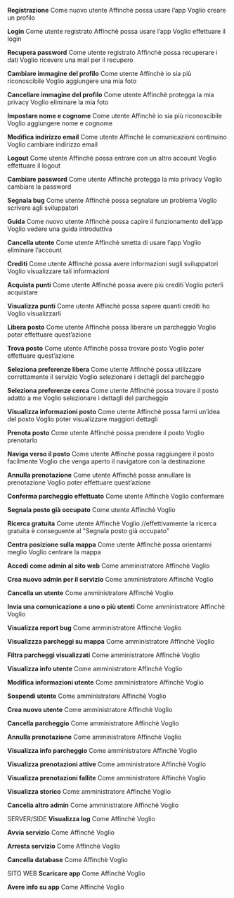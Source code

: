 **Registrazione**
Come nuovo utente
Affinchè possa usare l’app
Voglio creare un profilo

**Login**
Come utente registrato
Affinchè possa usare l’app
Voglio effettuare il login

**Recupera password**
Come utente registrato
Affinchè possa recuperare i dati
Voglio ricevere una mail per il recupero

**Cambiare immagine del profilo**
Come utente
Affinchè io sia più riconoscibile
Voglio aggiungere una mia foto

**Cancellare immagine del profilo**
Come utente
Affinchè protegga la mia privacy
Voglio eliminare la mia foto

**Impostare nome e cognome**
Come utente
Affinchè io sia più riconoscibile
Voglio aggiungere nome e cognome

**Modifica indirizzo email**
Come utente
Affinchè le comunicazioni continuino
Voglio cambiare indirizzo email

**Logout**
Come utente
Affinchè possa entrare con un altro account
Voglio effettuare il logout

**Cambiare password**
Come utente
Affinchè protegga la mia privacy
Voglio cambiare la password

**Segnala bug**
Come utente
Affinchè possa segnalare un problema
Voglio scrivere agli sviluppatori

**Guida**
Come nuovo utente
Affinchè possa capire il funzionamento dell’app
Voglio vedere una guida introduttiva

**Cancella utente**
Come utente
Affinchè smetta di usare l’app
Voglio eliminare l’account

**Crediti**
Come utente
Affinchè possa avere informazioni sugli sviluppatori
Voglio visualizzare tali informazioni

**Acquista punti**
Come utente
Affinchè possa avere più crediti
Voglio poterli acquistare

**Visualizza punti**
Come utente
Affinchè possa sapere quanti crediti ho
Voglio visualizzarli

**Libera posto**
Come utente
Affinchè possa liberare un parcheggio
Voglio poter effettuare quest’azione

**Trova posto**
Come utente
Affinchè possa trovare posto
Voglio poter effettuare quest’azione

**Seleziona preferenze libera**
Come utente
Affinchè possa utilizzare correttamente il servizio
Voglio selezionare i dettagli del parcheggio

**Seleziona preferenze cerca**
Come utente
Affinchè possa trovare il posto adatto a me
Voglio selezionare i dettagli del parcheggio

**Visualizza informazioni posto**
Come utente
Affinchè possa farmi un’idea del posto
Voglio poter visualizzare maggiori dettagli

**Prenota posto**
Come utente
Affinchè possa prendere il posto
Voglio prenotarlo

**Naviga verso il posto**
Come utente
Affinchè possa raggiungere il posto facilmente
Voglio che venga aperto il navigatore con la destinazione

**Annulla prenotazione**
Come utente
Affinchè possa annullare la prenotazione
Voglio poter effettuare quest’azione

**Conferma parcheggio effettuato**
Come utente
Affinchè
Voglio confermare

**Segnala posto già occupato**
Come utente
Affinchè
Voglio

**Ricerca gratuita**
Come utente
Affinchè
Voglio
//effettivamente la ricerca gratuita è conseguente al "Segnala posto già occupato"


**Centra posizione sulla mappa**
Come utente
Affinchè possa orientarmi meglio
Voglio centrare la mappa

**Accedi come admin al sito web**
Come amministratore
Affinchè
Voglio

**Crea nuovo admin per il servizio**
Come amministratore
Affinchè
Voglio

**Cancella un utente**
Come amministratore
Affinchè
Voglio

**Invia una comunicazione a uno o più utenti**
Come amministratore
Affinchè
Voglio

**Visualizza report bug**
Come amministratore
Affinchè
Voglio

**Visualizzza parcheggi su mappa**
Come amministratore
Affinchè
Voglio

**Filtra parcheggi visualizzati**
Come amministratore
Affinchè
Voglio

**Visualizza info utente**
Come amministratore
Affinchè
Voglio

**Modifica informazioni utente**
Come amministratore
Affinchè
Voglio

**Sospendi utente**
Come amministratore
Affinchè
Voglio

**Crea nuovo utente**
Come amministratore
Affinchè
Voglio

**Cancella parcheggio**
Come amministratore
Affinchè
Voglio

**Annulla prenotazione**
Come amministratore
Affinchè
Voglio

**Visualizza info parcheggio**
Come amministratore
Affinchè
Voglio

**Visualizza prenotazioni attive**
Come amministratore
Affinchè
Voglio

**Visualizza prenotazioni fallite**
Come amministratore
Affinchè
Voglio

**Visualizza storico**
Come amministratore
Affinchè
Voglio

**Cancella altro admin**
Come amministratore
Affinchè
Voglio


SERVER/SIDE
**Visualizza log**
Come
Affinchè
Voglio

**Avvia servizio**
Come
Affinchè
Voglio

**Arresta servizio**
Come
Affinchè
Voglio

**Cancella database**
Come
Affinchè
Voglio

SITO WEB
**Scaricare app**
Come
Affinchè
Voglio

**Avere info su app**
Come
Affinchè
Voglio